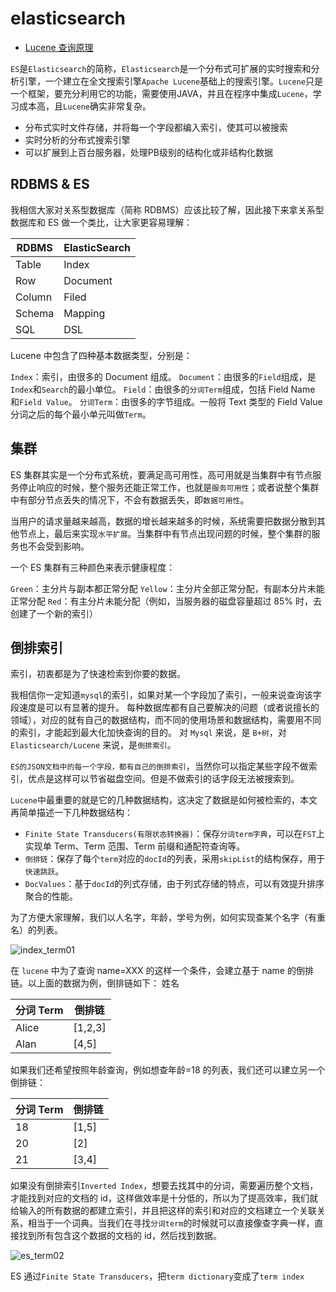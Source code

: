 # elasticsearch

- [Lucene 查询原理](https://zhuanlan.zhihu.com/p/35814539)

`ES`是`Elasticsearch`的简称，`Elasticsearch`是一个分布式可扩展的实时搜索和分析引擎，一个建立在全文搜索引擎`Apache Lucene`基础上的搜索引擎。`Lucene`只是一个框架，要充分利用它的功能，需要使用JAVA，并且在程序中集成`Lucene`，学习成本高，且`Lucene`确实非常复杂。

- 分布式实时文件存储，并将每一个字段都编入索引，使其可以被搜索
- 实时分析的分布式搜索引擎
- 可以扩展到上百台服务器，处理PB级别的结构化或非结构化数据

## RDBMS & ES

我相信大家对关系型数据库（简称 RDBMS）应该比较了解，因此接下来拿关系型数据库和 ES 做一个类比，让大家更容易理解：

| RDBMS  | ElasticSearch |
| ------ | ------------- |
| Table  | Index         |
| Row    | Document      |
| Column | Filed         |
| Schema | Mapping       |
| SQL    | DSL           |

Lucene 中包含了四种基本数据类型，分别是：

`Index`：索引，由很多的 Document 组成。
`Document`：由很多的`Field`组成，是`Index`和`Search`的最小单位。
`Field`：由很多的`分词Term`组成，包括 Field Name 和`Field Value`。
`分词Term`：由很多的字节组成。一般将 Text 类型的 Field Value 分词之后的每个最小单元叫做`Term`。

## 集群

ES 集群其实是一个分布式系统，要满足高可用性，高可用就是当集群中有节点服务停止响应的时候，整个服务还能正常工作，也就是`服务可用性`；或者说整个集群中有部分节点丢失的情况下，不会有数据丢失，即`数据可用性`。

当用户的请求量越来越高，数据的增长越来越多的时候，系统需要把数据分散到其他节点上，最后来实现`水平扩展`。当集群中有节点出现问题的时候，整个集群的服务也不会受到影响。

一个 ES 集群有三种颜色来表示健康程度：

`Green`：主分片与副本都正常分配
`Yellow`：主分片全部正常分配，有副本分片未能正常分配
`Red`：有主分片未能分配（例如，当服务器的磁盘容量超过 85% 时，去创建了一个新的索引）

## 倒排索引

索引，初衷都是为了快速检索到你要的数据。

我相信你一定知道`mysql`的索引，如果对某一个字段加了索引，一般来说查询该字段速度是可以有显著的提升。
每种数据库都有自己要解决的问题（或者说擅长的领域），对应的就有自己的数据结构，而不同的使用场景和数据结构，需要用不同的索引，才能起到最大化加快查询的目的。
对 `Mysql` 来说，是 `B+树`，对 `Elasticsearch/Lucene` 来说，是`倒排索引`。

`ES的JSON文档中的每一个字段，都有自己的倒排索引`，当然你可以指定某些字段不做索引，优点是这样可以节省磁盘空间。但是不做索引的话字段无法被搜索到。

`Lucene`中最重要的就是它的几种数据结构，这决定了数据是如何被检索的，本文再简单描述一下几种数据结构：

- `Finite State Transducers(有限状态转换器)`：保存`分词term字典`，可以在`FST`上实现单 Term、Term 范围、Term 前缀和通配符查询等。
- `倒排链`：保存了每个`term`对应的`docId`的列表，采用`skipList`的结构保存，用于`快速跳跃`。
- `DocValues`：基于`docId`的列式存储，由于列式存储的特点，可以有效提升排序聚合的性能。

为了方便大家理解，我们以人名字，年龄，学号为例，如何实现查某个名字（有重名）的列表。

![index_term01](./img/index_term01.jpg)

在 `lucene` 中为了查询 name=XXX 的这样一个条件，会建立基于 name 的倒排链。以上面的数据为例，倒排链如下：
姓名

| 分词 Term | 倒排链  |
| --------- | ------- |
| Alice     | [1,2,3] |
| Alan      | [4,5]   |

如果我们还希望按照年龄查询，例如想查年龄=18 的列表，我们还可以建立另一个倒排链：

| 分词 Term | 倒排链 |
| --------- | ------ |
| 18        | [1,5]  |
| 20        | [2]    |
| 21        | [3,4]  |

如果没有倒排索引`Inverted Index`，想要去找其中的分词，需要遍历整个文档，才能找到对应的文档的 id，这样做效率是十分低的，所以为了提高效率，我们就给输入的所有数据的都建立索引，并且把这样的索引和对应的文档建立一个关联关系，相当于一个词典。当我们在寻找`分词term`的时候就可以直接像查字典一样，直接找到所有包含这个数据的文档的 id，然后找到数据。

![es_term02](./img/es_term02.jpg)

ES 通过`Finite State Transducers`，把`term dictionary`变成了`term index`

